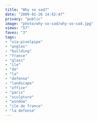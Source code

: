 ```yaml
---
title: "Why so sad?"
date: "2009-01-26 14:42:47"
privacy: "public"
image: "photo/why-so-sad/why-so-sad.jpg"
views: "57"
faves: "3"
tags:
- "via-pixelpipe"
- "angles"
- "building"
- "france"
- "glass"
- "ile"
- "de"
- "la"
- "defense"
- "landscape"
- "office"
- "paris"
- "sculpture"
- "window"
- "ile de france"
- "la defense"
---
```

<a href="/photos/2009/01/26/why-so-sad"></a>
